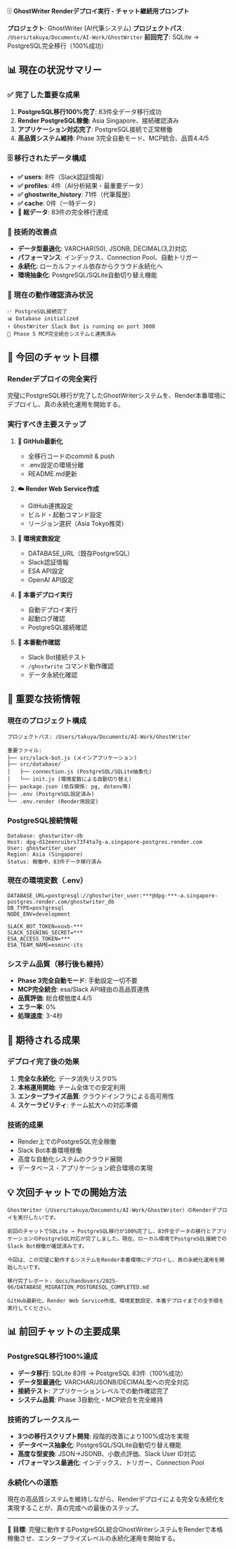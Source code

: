🗄️ **GhostWriter Renderデプロイ実行 - チャット継続用プロンプト**

**プロジェクト**: GhostWriter (AI代筆システム)
**プロジェクトパス**: `/Users/takuya/Documents/AI-Work/GhostWriter`
**前回完了**: SQLite → PostgreSQL完全移行（100%成功）

## 📊 **現在の状況サマリー**

### **✅ 完了した重要な成果**
1. **PostgreSQL移行100%完了**: 83件全データ移行成功
2. **Render PostgreSQL稼働**: Asia Singapore、接続確認済み
3. **アプリケーション対応完了**: PostgreSQL接続で正常稼働
4. **高品質システム維持**: Phase 3完全自動モード、MCP統合、品質4.4/5

### **🗄️ 移行されたデータ構成**
- **✅ users**: 8件（Slack認証情報）
- **✅ profiles**: 4件（AI分析結果・最重要データ）
- **✅ ghostwrite_history**: 71件（代筆履歴）
- **✅ cache**: 0件（一時データ）
- **💾 総データ**: 83件の完全移行達成

### **🔧 技術的改善点**
- **データ型最適化**: VARCHAR(50), JSONB, DECIMAL(3,2)対応
- **パフォーマンス**: インデックス、Connection Pool、自動トリガー
- **永続化**: ローカルファイル依存からクラウド永続化へ
- **環境抽象化**: PostgreSQL/SQLite自動切り替え機能

### **📡 現在の動作確認済み状況**
```
✅ PostgreSQL接続完了
📊 Database initialized  
⚡️ GhostWriter Slack Bot is running on port 3000
🎉 Phase 5 MCP完全統合システムと連携済み
```

## 🎯 **今回のチャット目標**

### **Renderデプロイの完全実行**
完璧にPostgreSQL移行が完了したGhostWriterシステムを、Render本番環境にデプロイし、真の永続化運用を開始する。

### **実行すべき主要ステップ**
1. **🔧 GitHub最新化**
   - 全移行コードのcommit & push
   - .env設定の環境分離
   - README.md更新

2. **☁️ Render Web Service作成**
   - GitHub連携設定
   - ビルド・起動コマンド設定
   - リージョン選択（Asia Tokyo推奨）

3. **🔐 環境変数設定**
   - DATABASE_URL（既存PostgreSQL）
   - Slack認証情報
   - ESA API設定
   - OpenAI API設定

4. **🚀 本番デプロイ実行**
   - 自動デプロイ実行
   - 起動ログ確認
   - PostgreSQL接続確認

5. **🧪 本番動作確認**
   - Slack Bot接続テスト
   - `/ghostwrite` コマンド動作確認
   - データ永続化確認

## 📁 **重要な技術情報**

### **現在のプロジェクト構成**
```
プロジェクトパス: /Users/takuya/Documents/AI-Work/GhostWriter

重要ファイル:
├── src/slack-bot.js (メインアプリケーション)
├── src/database/
│   ├── connection.js (PostgreSQL/SQLite抽象化)
│   └── init.js (環境変数による自動切り替え)
├── package.json (依存関係: pg, dotenv等)
├── .env (PostgreSQL設定済み)
└── .env.render (Render用設定)
```

### **PostgreSQL接続情報**
```
Database: ghostwriter-db
Host: dpg-d12eenruibrs73f4ta7g-a.singapore-postgres.render.com
User: ghostwriter_user
Region: Asia (Singapore)
Status: 稼働中、83件データ移行済み
```

### **現在の環境変数（.env）**
```env
DATABASE_URL=postgresql://ghostwriter_user:***@dpg-***-a.singapore-postgres.render.com/ghostwriter_db
DB_TYPE=postgresql
NODE_ENV=development

SLACK_BOT_TOKEN=xoxb-***
SLACK_SIGNING_SECRET=***
ESA_ACCESS_TOKEN=***
ESA_TEAM_NAME=esminc-its
```

### **システム品質（移行後も維持）**
- **Phase 3完全自動モード**: 手動設定一切不要
- **MCP完全統合**: esa/Slack API経由の高品質連携
- **品質評価**: 総合模倣度4.4/5
- **エラー率**: 0%
- **処理速度**: 3-4秒

## 🚀 **期待される成果**

### **デプロイ完了後の効果**
1. **完全な永続化**: データ消失リスク0%
2. **本格運用開始**: チーム全体での安定利用
3. **エンタープライズ品質**: クラウドインフラによる高可用性
4. **スケーラビリティ**: チーム拡大への対応準備

### **技術的成果**
- Render上でのPostgreSQL完全稼働
- Slack Bot本番環境稼働
- 高度な自動化システムのクラウド展開
- データベース・アプリケーション統合環境の実現

## 💡 **次回チャットでの開始方法**

```
GhostWriter（/Users/takuya/Documents/AI-Work/GhostWriter）のRenderデプロイを実行したいです。

前回のチャットでSQLite → PostgreSQL移行が100%完了し、83件全データの移行とアプリケーションのPostgreSQL対応が完了しました。現在、ローカル環境でPostgreSQL接続でのSlack Bot稼働が確認済みです。

今回は、この完璧に動作するシステムをRender本番環境にデプロイし、真の永続化運用を開始したいです。

移行完了レポート: docs/handovers/2025-06/DATABASE_MIGRATION_POSTGRESQL_COMPLETED.md

GitHub最新化、Render Web Service作成、環境変数設定、本番デプロイまでの全手順を実行してください。
```

## 📊 **前回チャットの主要成果**

### **PostgreSQL移行100%達成**
- **データ移行**: SQLite 83件 → PostgreSQL 83件（100%成功）
- **データ型最適化**: VARCHAR/JSONB/DECIMAL型への完全対応
- **接続テスト**: アプリケーションレベルでの動作確認完了
- **システム品質**: Phase 3自動化・MCP統合を完全維持

### **技術的ブレークスルー**
- **3つの移行スクリプト開発**: 段階的改善により100%成功を実現
- **データベース抽象化**: PostgreSQL/SQLite自動切り替え機能
- **高度な型変換**: JSON→JSONB、小数点評価、Slack User ID対応
- **パフォーマンス最適化**: インデックス、トリガー、Connection Pool

### **永続化への道筋**
現在の高品質システムを維持しながら、Renderデプロイによる完全な永続化を実現することが、真の完成への最後のステップ。

---

**🎯 目標**: 完璧に動作するPostgreSQL統合GhostWriterシステムをRenderで本格稼働させ、エンタープライズレベルの永続化運用を開始する。
